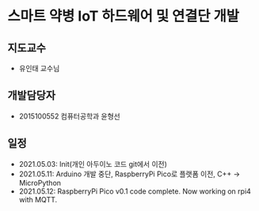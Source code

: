 # 스마트 약병 IoT 하드웨어 및 연결단 개발

## 지도교수
+ 유인태 교수님

## 개발담당자
+ 2015100552 컴퓨터공학과 윤형선

## 일정
+ 2021.05.03: Init(개인 아두이노 코드 git에서 이전)
+ 2021.05.11: Arduino 개발 중단, RaspberryPi Pico로 플랫폼 이전, C++ -> MicroPython
+ 2021.05.12: RaspberryPi Pico v0.1 code complete. Now working on rpi4 with MQTT.